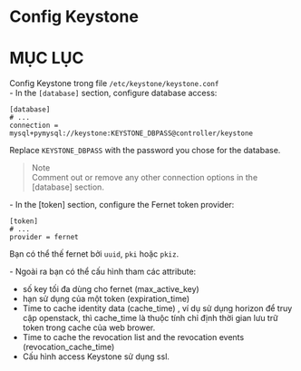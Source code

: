 # Config Keystone


# MỤC LỤC





Config Keystone trong file `/etc/keystone/keystone.conf`  
\- In the `[database]` section, configure database access:  
```
[database]
# ...
connection = mysql+pymysql://keystone:KEYSTONE_DBPASS@controller/keystone
```

Replace `KEYSTONE_DBPASS` with the password you chose for the database.

>Note  
Comment out or remove any other connection options in the [database] section.

\- In the [token] section, configure the Fernet token provider:  
```
[token]
# ...
provider = fernet
```

Bạn có thể thế fernet bởi `uuid`, `pki` hoặc `pkiz`.  

\- Ngoài ra bạn có thể cấu hình tham các attribute:  
- số key tối đa dùng cho fernet (max_active_key)
- hạn sử dụng của một token (expiration_time)
- Time to cache identity data (cache_time) , ví dụ sử dụng horizon để truy cập openstack, thì cache_time là thuộc tính chỉ định thời gian lưu trữ token trong cache của web brower.
- Time to cache the revocation list and the revocation events (revocation_cache_time)
- Cấu hình access Keystone sử dụng ssl.


















